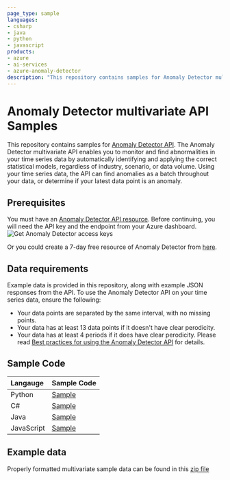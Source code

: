 ```yaml
---
page_type: sample
languages:
- csharp
- java
- python
- javascript
products:
- azure
- ai-services
- azure-anomaly-detector
description: "This repository contains samples for Anomaly Detector multivariate API. The Anomaly Detector multivariate API enables you to monitor and find abnormalities in your time series data by automatically identifying and applying the correct statistical models, regardless of industry, scenario, or data volume."
---
```


# Anomaly Detector multivariate API Samples

This repository contains samples for [Anomaly Detector API](https://aka.ms/anomalydetector). The Anomaly Detector multivariate API enables you to monitor and find abnormalities in your time series data by automatically identifying and applying the correct statistical models, regardless of industry, scenario, or data volume. Using your time series data, the API can find anomalies as a batch throughout your data, or determine if your latest data point is an anomaly.

## Prerequisites

You must have an [Anomaly Detector API resource](https://aka.ms/adnew). Before continuing, you will need the API key and the endpoint from your Azure dashboard.
   ![Get Anomaly Detector access keys](../media/cognitive-services-get-access-keys.png "Get Anomaly Detector access keys")

Or you could create a 7-day free resource of Anomaly Detector from [here](https://azure.microsoft.com/en-us/try/cognitive-services/my-apis/).

## Data requirements

Example data is provided in this repository, along with example JSON responses from the API. To use the Anomaly Detector API on your time series data, ensure the following:

* Your data points are separated by the same interval, with no missing points.
* Your data has at least 13 data points if it doesn't have clear perodicity.
* Your data has at least 4 periods if it does have clear perodicity.
Please read [Best practices for using the Anomaly Detector API](https://aka.ms/adbest) for details.

## Sample Code

| Langauge | Sample Code|
|:---------|:-----------|
| Python    | [Sample](./Python) |
| C#        | [Sample](./CSharp) |
| Java      | [Sample](./Java)   |
| JavaScript| [Sample](./JavaScript) |

## Example data
Properly formatted multivariate sample data can be found in this [zip file](./multivariate_sample_data)
